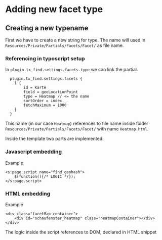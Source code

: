 # Adding new facet type

## Creating a new typename

First we have to create a new string for type. The name will used in `Resources/Private/Partials/Facets/Facet/` as file name.

### Referencing in typoscript setup

In `plugin.tx_find.settings.facets.type` we can link the partial.

```
  plugin.tx_find.settings.facets {
    1 {
        id = Karte
        field = geoLocationPoint
        type = Heatmap // <= the name
        sortOrder = index
        fetchMaximum = 1000
    }
  }
```

This name (in our case `Heatmap`) references to file name inside folder `Resources/Private/Partials/Facets/Facet/` with name `Heatmap.html`.

Inside the template two parts are implemented:

### Javascript embedding

 Example
```
<s:page.script name="find_geohash">
	$(function(){/* LOGIC */});
</s:page.script>
```

### HTML embedding

Example

```
<div class="facetMap-container">
	<div id="schaufenster_heatmap" class="heatmapContainer"></div>
</div>
```
The logic inside the script references to DOM, declared in HTML snippet
